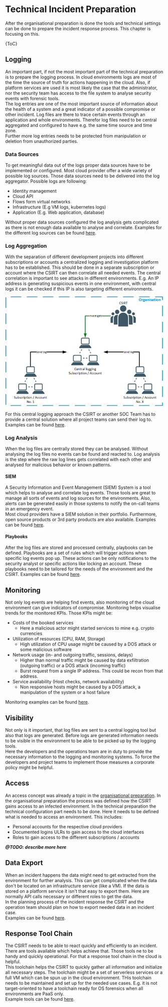 # Technical Incident Preparation
After the organisational preparation is done the tools and technical settings can be done to prepare the incident
response process. This chapter is focusing on this.

{ToC}

## Logging
An important part, if not the most important part of the technical preparation is to prepare the logging process. In
cloud environments logs are most of the time the source of truth for actions happening in the cloud. Also, if platform
services are used it is most likely the case that the administrator, nor the security team has access to the file system
to analyse security events with forensic tools.  
The log entries are one of the most important source of information about the health of a system and a great indicator
of a possible compromise or other incident. Log files are there to trace certain events through an application and whole
environments. Therefor log files need to be central aggregated and configured to have e.g. the same time source and time
zone.  
Further more log entries needs to be protected from manipulation or deletion from unauthorized parties.

### Data Sources
To get meaningful data out of the logs proper data sources have to be implemented or configured. Most cloud provider
offer a wide variety of possible log sources. Those data sources need to be delivered into the log aggregator. Possible
logs are following:
* Identity management
* Cloud API
* Flows form virtual networks
* Infrastructure (E.g VM logs, kubernetes logs)
* Application (E.g. Web application, database)

Without proper data sources configured the log analysis gets complicated as there is not enough data available to
analyse and correlate. Examples for the different log sources can be found [here](../examples/dataSources.md).

### Log Aggregation
With the separation of different development projects into different subscriptions or accounts a centralized logging and
investigation platform has to be established. This should be done in a separate subscription or account where the CSIRT
can then correlate all needed events. The central correlation is important to see attacks in different environments.
E.g. An IP address is generating suspicious events in one environment, with central logs it can be checked if this IP is
also targeting different environments.

![Central logging](logging.png)

For this central logging approach the CSIRT or another SOC Team has to provide a central solution where all project
teams can send their log to. Examples can be found [here](../examples/centralLogging.md).

### Log Analysis
When the log files are centrally stored they can be analysed. Without analysing the log files no events can be found and
reacted to. Log analysis is the step where the raw log lines gets correlated with each other and analysed for malicious
behavior or known patterns. 

#### SIEM
A Security Information and Event Management (SIEM) System is a tool which helps to analyse and correlate log events.
Those tools are great to manage all sorts of events and log sources for the environments. Also, alerts can be generated
easily in those systems to notify the on-call teams in an emergency event.  
Most cloud providers have a SIEM solution in their portfolio. Furthermore, open source products or 3rd party products
are also available. Examples can be found [here](../examples/siem.md).

#### Playbooks
After the log files are stored and processed centrally, playbooks can be defined. Playbooks are a set of rules which
will trigger actions when specific log events pop up. These actions can be only notifications to the security analyst or
specific actions like locking an account. These playbooks need to be tailored for the needs of the environment and the 
CSIRT. Examples can be found [here](../examples/playbooks.md).

## Monitoring
Not only log events are helping find events, also monitoring of the cloud environment can give indicators of compromise.
Monitoring helps visualise trends for the monitored KPIs. Those KPIs might be:
 * Costs of the booked services
   * Here a malicious actor might started services to mine e.g. crypto currencies 
 * Utilization of resources (CPU, RAM, Storage)
   * High utilization of CPU usage might be caused by a DOS attack or some malicious software
 * Network usage (in- and outgoing traffic, sessions, delays)
   * Higher than normal traffic might be caused by data exfiltration (outgoing traffic) or a DOS attack (incoming
   traffic)
   * Burst request from a single IP address. This could be recon from that address.
 * Service availability (Host checks, network availability)
   * Non responsive hosts might be caused by a DOS attack, a manipulation of the system or a host failure

Monitoring examples can be found [here](../examples/monitoring.md).

## Visibility
Not only is it important, that log files are sent to a central logging tool but also that logs are generated. Before
logs are generated information needs to be visible in the environment to be able to be picked up by the logging tools.  
Here the developers and the operations team are in duty to provide the necessary information to the logging and
monitoring systems. To force the developers and project teams to implement those measures a corporate policy might be
helpful. 
 
## Access
An access concept was already a topic in the [organisational preparation](organisational.md#access-concept). In the
organisational preparation the process was defined how the CSIRT gains access to an infected environment. In the
technical preparation the technical configuration part needs to be done. Here it needs to be defined what is needed to
access an environment. This includes:
 * Personal accounts for the respective cloud providers
 * Documented logins ULRs to gain access to the cloud interfaces
 * Roles to gain access to the different subscriptions / accounts

***@TODO: describe more here***
 
## Data Export
When an incident happens the data might need to get extracted from the environment for further analysis. This can get
complicated when the data don't be located on an infrastructure service (like a VM). If the data is stored on a platform
service it isn't that easy to export them. Here are normally API calls necessary or different roles to get the data.  
In the planning process of the incident response the CSIRT and the operation team should plan on how to export needed
data in an incident case.  
Examples can be found [here](../examples/dataExport.md).

## Response Tool Chain
The CSIRT needs to be able to react quickly and efficiently to an incident. There are tools available which helps
achieve that. Those tools ne to be handy and quickly operational. For that a response tool chain in the cloud is
helpful.  
This toolchain helps the CSIRT to quickly gather all information and initialize all necessary steps. The toolchain might
be a set of serverless services or a full VM which can be spun up in the cloud environment. THis toolchain needs to be
maintained and set up for the needed use cases. E.g. it is not target-oriented to have a toolchain ready for OS
forensics when all environments are PaaS only.  
Example tools can be found [here](../examples/tools.md).